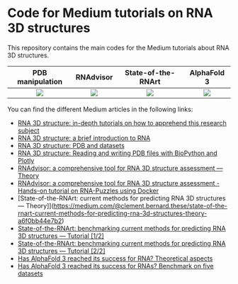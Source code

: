 # Code for Medium tutorials on RNA 3D structures

This repository contains the main codes for the Medium tutorials about RNA 3D structures.

PDB manipulation |     RNAdvisor |      State-of-the-RNArt      | AlphaFold 3
:-------------------------:|:-----------------------:|:----------------------------:|:-----------------------:
![](pdb_manipulation/img/4XW7_camera-spin.gif) | ![](rnadvisor/img/rp14b_aligned.gif) | ![](state_of_the_rnart/img/rna_puzzles.gif) | ![](alphafold3_for_rna/img/best_worst_challenges.gif)

You can find the different Medium articles in the following links:

- [RNA 3D structure: in-depth tutorials on how to apprehend this research subject](https://medium.com/@clement.bernard.these/rna-3d-structure-in-depth-tutorials-on-how-to-apprehend-this-research-subject-1d138a112f17)
- [RNA 3D structure: a brief introduction to RNA](https://medium.com/@clement.bernard.these/rna-3d-structure-a-brief-introduction-to-rna-22aa190d838a)
- [RNA 3D structure: PDB and datasets](https://medium.com/@clement.bernard.these/rna-3d-structure-pdb-and-datasets-9274c4296078)
- [RNA 3D structure: Reading and writing PDB files with BioPython and Plotly](https://medium.com/@clement.bernard.these/rna-3d-structure-reading-and-writing-pdb-files-with-biopython-and-plotly-c4e9851a74bd)
- [RNAdvisor: a comprehensive tool for RNA 3D structure assessment — Theory](https://medium.com/@clement.bernard.these/rnadvisor-a-comprehensive-tool-for-rna-3d-structure-assessment-theory-464d96f898d8)
- [RNAdvisor: a comprehensive tool for RNA 3D structure assessment - Hands-on tutorial on RNA-Puzzles using Docker](https://medium.com/@clement.bernard.these/rnadvisor-a-comprehensive-tool-for-rna-3d-structure-assessment-hands-on-tutorial-on-rna-puzzles-bf40c6a0e45c)
- [State-of-the-RNArt: current methods for predicting RNA 3D structures — Theory]](https://medium.com/@clement.bernard.these/state-of-the-rnart-current-methods-for-predicting-rna-3d-structures-theory-a6f0bb44e7b2)
- [State-of-the-RNArt: benchmarking current methods for predicting RNA 3D structures — Tutorial [1/2]](https://medium.com/@clement.bernard.these/state-of-the-rnart-benchmarking-current-methods-for-predicting-rna-3d-structures-tutorial-1-2-07f1ed059ecc)
- [State-of-the-RNArt: benchmarking current methods for predicting RNA 3D structures — Tutorial [2/2]](https://medium.com/@clement.bernard.these/state-of-the-rnart-benchmarking-current-methods-for-predicting-rna-3d-structures-tutorial-2-2-41a1ab6895c5)
- [Has AlphaFold 3 reached its success for RNA? Theoretical aspects](https://medium.com/@clement.bernard.these/has-alphafold-3-reached-its-success-for-rnas-theoretical-aspects-40302519b2e7)
- [Has AlphaFold 3 reached its success for RNAs? Benchmark on five datasets](https://medium.com/@clement.bernard.these/has-alphafold-3-reached-its-success-for-rnas-benchmark-on-five-datasets-bcc0e11809cb)
